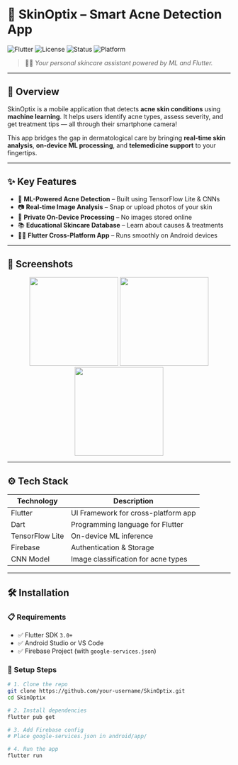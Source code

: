 # 🌿 SkinOptix – Smart Acne Detection App

![Flutter](https://img.shields.io/badge/Flutter-v3.0-blue?logo=flutter)
![License](https://img.shields.io/badge/License-MIT-green.svg)
![Status](https://img.shields.io/badge/Status-Active-yellow)
![Platform](https://img.shields.io/badge/Platform-Android-blue?logo=android)

> 👨‍⚕️ *Your personal skincare assistant powered by ML and Flutter.*

---

## 📱 Overview

SkinOptix is a mobile application that detects **acne skin conditions** using **machine learning**. It helps users identify acne types, assess severity, and get treatment tips — all through their smartphone camera!

This app bridges the gap in dermatological care by bringing **real-time skin analysis**, **on-device ML processing**, and **telemedicine support** to your fingertips.

---

## ✨ Key Features

- 🤖 **ML-Powered Acne Detection** – Built using TensorFlow Lite & CNNs  
- 📷 **Real-time Image Analysis** – Snap or upload photos of your skin  
- 🔐 **Private On-Device Processing** – No images stored online  
- 📚 **Educational Skincare Database** – Learn about causes & treatments  
- 🧑‍💻 **Flutter Cross-Platform App** – Runs smoothly on Android devices  


---

## 📸 Screenshots

<p align="center">
  <img src="screenshots/login.png" width="200"/>
  <img src="screenshots/scan.png" width="200"/>
  <img src="screenshots/result.png" width="200"/>
</p>

---

## ⚙️ Tech Stack

| Technology      | Description                          |
|------------------|--------------------------------------|
| Flutter          | UI Framework for cross-platform app  |
| Dart             | Programming language for Flutter     |
| TensorFlow Lite  | On-device ML inference               |
| Firebase         | Authentication & Storage             |
| CNN Model        | Image classification for acne types  |

---

## 🛠️ Installation

### 📋 Requirements

- ✅ Flutter SDK `3.0+`  
- ✅ Android Studio or VS Code  
- ✅ Firebase Project (with `google-services.json`)  

### 🚀 Setup Steps

```bash
# 1. Clone the repo
git clone https://github.com/your-username/SkinOptix.git
cd SkinOptix

# 2. Install dependencies
flutter pub get

# 3. Add Firebase config
# Place google-services.json in android/app/

# 4. Run the app
flutter run
